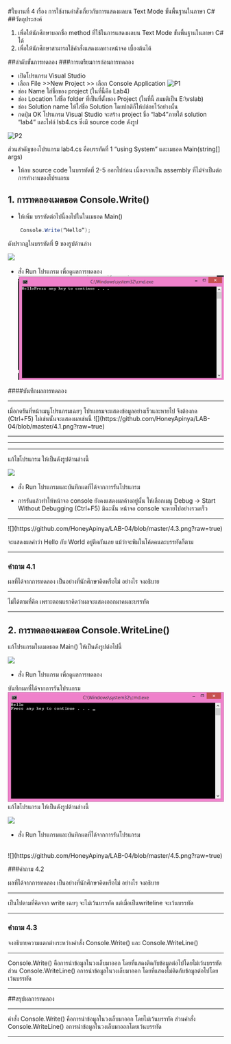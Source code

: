 #ใบงานที่ 4
เรื่อง การใช้งานคำสั่งเกี่ยวกับการแสดงผลบน Text Mode ขั้นพื้นฐานในภาษา C#
##วัตถุประสงค์
1. เพื่อให้นักศึกษาบอกชื่อ method ที่ใช้ในการแสดงผลบน Text Mode ขั้นพื้นฐานในภาษา C# ได้
2. เพื่อให้นักศึกษาสามารถใช้คำสั่งแสดงผลทางหน้าจอ เบื้องต้นได้

##ลำดับขั้นการทดลอง
###การเตรียมการก่อนการทดลอง
  * เปิดโปรแกรม Visual Studio 
  *  เลือก File >>New Project >> เลือก Console Application 
![P1](https://github.com/Desktop-Programming-Lab-2559/LAB-04/blob/master/imgs/P1.png)
  *  ช่อง Name ใส่ชื่อของ project (ในที่นี้คือ Lab4)
  *  ช่อง Location ใส่ชื่อ folder ที่เป็นที่ตั้งของ Project (ในที่นี้ สมมติเป็น E:\vslab)
  *  ช่อง Solution name ให้ใส่ชื่อ Solution โดยปกติก็ให้ปล่อยไว้อย่างนั้น 
  *  กดปุ่ม OK โปรแกรม Visual Studio จะสร้าง project ชื่อ “lab4”ภายใต้ solution “lab4” และไฟล์ lsb4.cs ซึ่งมี source code ดังรูป 

![P2](https://github.com/Desktop-Programming-Lab-2559/LAB-04/blob/master/imgs/P2.png)

ส่วนสำคัญของโปรแกรม lab4.cs  คือบรรทัดที่ 1 “using System” และเมธอด Main(string[] args)


 *  ให้ลบ source code ในบรรทัดที่ 2-5 ออกไปก่อน เนื่องจากเป็น assembly ที่ไม่จำเป็นต่อการทำงานของโปรแกรม 

## 1. การทดลองเมดธอด Console.Write()
* ให้เพิ่ม บรรทัดต่อไปนี้ลงไปในในเมธอด Main()
```csharp 
    Console.Write(“Hello”);
```
ดังปรากฏในบรรทัดที่ 9 ของรูปด้านล่าง 

![](https://github.com/Desktop-Programming-Lab-2559/LAB-04/blob/master/imgs/P3.png)
 
 * สั่ง Run โปรแกรม เพื่อดูผลการทดลอง 
![](https://github.com/HoneyApinya/LAB-04/blob/master/4.2.png?raw=true)


####บันทึกผลการทดลอง
<hr>เมื่อกดรันที่หน้าเมนูโปรแกรมเฉยๆ โปรแกรมจะแสดงข้อมูลอย่างเร็วและหายไป จึงต้องกด (Ctrl+F5) ไม่เช่นนั้นจะแสดงผลเช่นนี้
![](https://github.com/HoneyApinya/LAB-04/blob/master/4.1.png?raw=true)
<hr>
<hr>
<hr>

แก้ไขโปรแกรม ให้เป็นดังรูปด้านล่างนี้    

![](https://github.com/Desktop-Programming-Lab-2559/LAB-04/blob/master/imgs/P4.png)

 * สั่ง Run โปรแกรมและบันทึกผลที่ได้จากการรันโปรแกรม
 
 * การรันแล้วทำให้หน้าจอ console ยังคงแสดงผลค้างอยู่นั้น ให้เลือกเมนู Debug -> Start Without Debugging (Ctrl+F5) มิฉะนั้น หน้าจอ console จะหายไปอย่างรวดเร็ว
<hr>
![](https://github.com/HoneyApinya/LAB-04/blob/master/4.3.png?raw=true)

จะแสดงผลคำว่า Hello กับ World อยู่ติดกันเลย แม้ว่าจะพิมในโค้ดคนละบรรทัดก็ตาม
<hr>


### คำถาม 4.1 

ผลที่ได้จากการทดลอง เป็นอย่างที่นักศึกษาคิดหรือไม่ อย่างไร  จงอธิบาย
<hr>
ไม่ได้ตามที่คิด เพราะตอนแรกคิดว่าผลจะแสดงออกมาคนละบรรทัด
<hr>


## 2. การทดลองเมดธอด Console.WriteLine()

แก้โปรแกรมในเมดธอด Main() ให้เป็นดังรูปต่อไปนี้

![](https://github.com/Desktop-Programming-Lab-2559/LAB-04/blob/master/imgs/P5.png)

 * สั่ง Run โปรแกรม เพื่อดูผลการทดลอง 

บันทึกผลที่ได้จากการรันโปรแกรม
<br>
![](https://github.com/HoneyApinya/LAB-04/blob/master/4.4.png?raw=true)
แก้ไขโปรแกรม ให้เป็นดังรูปด้านล่างนี้

![](https://github.com/Desktop-Programming-Lab-2559/LAB-04/blob/master/imgs/P6.png)

 * สั่ง Run โปรแกรมและบันทึกผลที่ได้จากการรันโปรแกรม
<br>
![](https://github.com/HoneyApinya/LAB-04/blob/master/4.5.png?raw=true)

###คำถาม 4.2

ผลที่ได้จากการทดลอง เป็นอย่างที่นักศึกษาคิดหรือไม่ อย่างไร  จงอธิบาย
<hr>
เป็นไปตามที่คิดจาก write เฉยๆ จะไม่เว้นบรรทัด 
แต่เมื่อเป็นwriteline จะเว้นบรรทัด
<hr>

### คำถาม 4.3 

จงอธิบายความแตกต่างระหว่างคำสั่ง Console.Write() และ Console.WriteLine()
<hr>
 Console.Write() คือการนำข้อมูลในวงเล็บมาออก โดยที่แสดงติดกับข้อมูลต่อไปโดยไม่เว้นบรรทัด
 ส่วน Console.WriteLine() อการนำข้อมูลในวงเล็บมาออก โดยที่แสดงไม่ติดกับข้อมูลต่อไปโดยเว้นบรรทัด
<hr>

##สรุปผลการทดลอง

<hr>
คำสั่ง  Console.Write() คือการนำข้อมูลในวงเล็บมาออก โดยไม่เว้นบรรทัด 
 ส่วนคำสั่ง Console.WriteLine() อการนำข้อมูลในวงเล็บมาออกโดยเว้นบรรทัด 
<hr>

